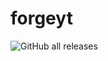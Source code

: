 # forgeyt

![GitHub all releases](https://img.shields.io/github/downloads/ForgedCore8/forgeyt/total)
